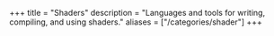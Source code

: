 +++
title = "Shaders"
description = "Languages and tools for writing, compiling, and using shaders."
aliases = ["/categories/shader"]
+++
